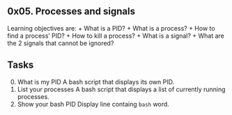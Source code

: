 ## 0x05. Processes and signals
Learning objectives are:
	+ What is a PID?
	+ What is a process?
	+ How to find a process’ PID?
	+ How to kill a process?
	+ What is a signal?
	+ What are the 2 signals that cannot be ignored?

## Tasks
0. What is my PID
A bash script that displays its own PID.
0. List your processes
A bash script that displays a list of currently running processes.
0. Show your bash PID
Display line containg ```bash``` word.
